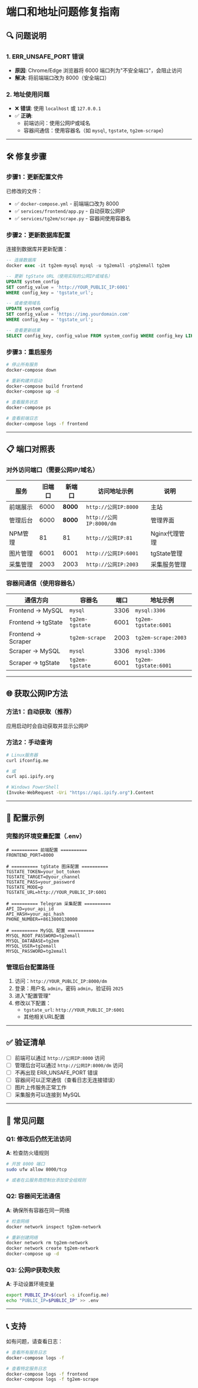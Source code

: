 # 端口和地址问题修复指南

## 🔍 问题说明

### 1. ERR_UNSAFE_PORT 错误
- **原因**: Chrome/Edge 浏览器将 6000 端口列为"不安全端口"，会阻止访问
- **解决**: 将前端端口改为 8000（安全端口）

### 2. 地址使用问题
- ❌ **错误**: 使用 `localhost` 或 `127.0.0.1`
- ✅ **正确**: 
  - 前端访问：使用公网IP或域名
  - 容器间通信：使用容器名（如 `mysql`, `tgstate`, `tg2em-scrape`）

---

## 🛠️ 修复步骤

### 步骤1：更新配置文件

已修改的文件：
- ✅ `docker-compose.yml` - 前端端口改为 8000
- ✅ `services/frontend/app.py` - 自动获取公网IP
- ✅ `services/tg2em/scrape.py` - 容器间使用容器名

### 步骤2：更新数据库配置

连接到数据库并更新配置：

```sql
-- 连接数据库
docker exec -it tg2em-mysql mysql -u tg2emall -ptg2emall tg2em

-- 更新 tgState URL（使用实际的公网IP或域名）
UPDATE system_config 
SET config_value = 'http://YOUR_PUBLIC_IP:6001' 
WHERE config_key = 'tgstate_url';

-- 或者使用域名
UPDATE system_config 
SET config_value = 'https://img.yourdomain.com' 
WHERE config_key = 'tgstate_url';

-- 查看更新结果
SELECT config_key, config_value FROM system_config WHERE config_key LIKE '%url%';
```

### 步骤3：重启服务

```bash
# 停止所有服务
docker-compose down

# 重新构建并启动
docker-compose build frontend
docker-compose up -d

# 查看服务状态
docker-compose ps

# 查看前端日志
docker-compose logs -f frontend
```

---

## 📋 端口对照表

### 对外访问端口（需要公网IP/域名）

| 服务 | 旧端口 | 新端口 | 访问地址示例 | 说明 |
|------|--------|--------|--------------|------|
| 前端展示 | 6000 | **8000** | `http://公网IP:8000` | 主站 |
| 管理后台 | 6000 | **8000** | `http://公网IP:8000/dm` | 管理界面 |
| NPM管理 | 81 | 81 | `http://公网IP:81` | Nginx代理管理 |
| 图片管理 | 6001 | 6001 | `http://公网IP:6001` | tgState管理 |
| 采集管理 | 2003 | 2003 | `http://公网IP:2003` | 采集服务管理 |

### 容器间通信（使用容器名）

| 通信方向 | 容器名 | 端口 | 地址示例 |
|----------|--------|------|----------|
| Frontend → MySQL | `mysql` | 3306 | `mysql:3306` |
| Frontend → tgState | `tg2em-tgstate` | 6001 | `tg2em-tgstate:6001` |
| Frontend → Scraper | `tg2em-scrape` | 2003 | `tg2em-scrape:2003` |
| Scraper → MySQL | `mysql` | 3306 | `mysql:3306` |
| Scraper → tgState | `tg2em-tgstate` | 6001 | `tg2em-tgstate:6001` |

---

## 🌐 获取公网IP方法

### 方法1：自动获取（推荐）
应用启动时会自动获取并显示公网IP

### 方法2：手动查询
```bash
# Linux服务器
curl ifconfig.me

# 或
curl api.ipify.org

# Windows PowerShell
(Invoke-WebRequest -Uri "https://api.ipify.org").Content
```

---

## 🔧 配置示例

### 完整的环境变量配置（.env）

```env
# ========== 前端配置 ==========
FRONTEND_PORT=8000

# ========== tgState 图床配置 ==========
TGSTATE_TOKEN=your_bot_token
TGSTATE_TARGET=@your_channel
TGSTATE_PASS=your_password
TGSTATE_MODE=p
TGSTATE_URL=http://YOUR_PUBLIC_IP:6001

# ========== Telegram 采集配置 ==========
API_ID=your_api_id
API_HASH=your_api_hash
PHONE_NUMBER=+8613800138000

# ========== MySQL 配置 ==========
MYSQL_ROOT_PASSWORD=tg2emall
MYSQL_DATABASE=tg2em
MYSQL_USER=tg2emall
MYSQL_PASSWORD=tg2emall
```

### 管理后台配置路径

1. 访问：`http://YOUR_PUBLIC_IP:8000/dm`
2. 登录：用户名 `admin`，密码 `admin`，验证码 `2025`
3. 进入"配置管理"
4. 修改以下配置：
   - `tgstate_url`: `http://YOUR_PUBLIC_IP:6001`
   - 其他相关URL配置

---

## ✅ 验证清单

- [ ] 前端可以通过 `http://公网IP:8000` 访问
- [ ] 管理后台可以通过 `http://公网IP:8000/dm` 访问
- [ ] 不再出现 ERR_UNSAFE_PORT 错误
- [ ] 容器间可以正常通信（查看日志无连接错误）
- [ ] 图片上传服务正常工作
- [ ] 采集服务可以连接到 MySQL

---

## 🚨 常见问题

### Q1: 修改后仍然无法访问
**A**: 检查防火墙规则
```bash
# 开放 8000 端口
sudo ufw allow 8000/tcp

# 或者在云服务商控制台添加安全组规则
```

### Q2: 容器间无法通信
**A**: 确保所有容器在同一网络
```bash
# 检查网络
docker network inspect tg2em-network

# 重新创建网络
docker network rm tg2em-network
docker network create tg2em-network
docker-compose up -d
```

### Q3: 公网IP获取失败
**A**: 手动设置环境变量
```bash
export PUBLIC_IP=$(curl -s ifconfig.me)
echo "PUBLIC_IP=$PUBLIC_IP" >> .env
```

---

## 📞 支持

如有问题，请查看日志：
```bash
# 查看所有服务日志
docker-compose logs -f

# 查看特定服务日志
docker-compose logs -f frontend
docker-compose logs -f tg2em-scrape
```

